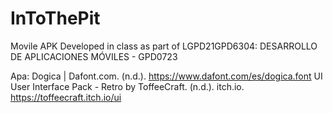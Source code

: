 # InToThePit
Movile APK Developed in class as part of LGPD21GPD6304: DESARROLLO DE APLICACIONES MÓVILES - GPD0723

Apa:
Dogica | Dafont.com. (n.d.). https://www.dafont.com/es/dogica.font
UI User Interface Pack - Retro by ToffeeCraft. (n.d.). itch.io. https://toffeecraft.itch.io/ui
